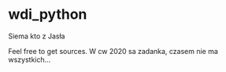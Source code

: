 # wdi_python
Siema kto z Jasła

Feel free to get sources.
W cw 2020 sa zadanka, czasem nie ma wszystkich...
